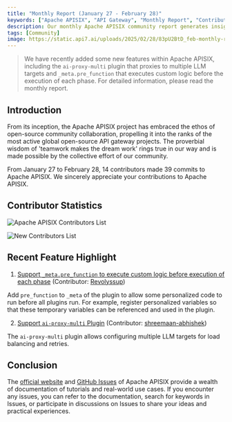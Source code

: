 ```yaml
---
title: "Monthly Report (January 27 - February 28)"
keywords: ["Apache APISIX", "API Gateway", "Monthly Report", "Contributor"]
description: Our monthly Apache APISIX community report generates insights into the project's monthly developments. The reports provide a pathway into the Apache APISIX community, ensuring that you stay well-informed and actively involved.
tags: [Community]
image: https://static.api7.ai/uploads/2025/02/28/83pU2BtD_feb-monthly-report-cover-en.png
---
```


> We have recently added some new features within Apache APISIX, including the `ai-proxy-multi` plugin that proxies to multiple LLM targets and `_meta.pre_function` that executes custom logic before the execution of each phase. For detailed information, please read the monthly report.
<!--truncate-->

## Introduction

From its inception, the Apache APISIX project has embraced the ethos of open-source community collaboration, propelling it into the ranks of the most active global open-source API gateway projects. The proverbial wisdom of 'teamwork makes the dream work' rings true in our way and is made possible by the collective effort of our community.

From January 27 to February 28, 14 contributors made 39 commits to Apache APISIX. We sincerely appreciate your contributions to Apache APISIX.

## Contributor Statistics

![Apache APISIX Contributors List](https://static.api7.ai/uploads/2025/02/28/JaHy54nf_feb-contributors.png)

![New Contributors List](https://static.api7.ai/uploads/2025/02/28/5UPWs6yG_feb-new-contributors.jpg)

## Recent Feature Highlight

1. [Support `_meta.pre_function` to execute custom logic before execution of each phase](https://github.com/apache/apisix/pull/11793) (Contributor: [Revolyssup](https://github.com/Revolyssup))

Add `pre_function` to `_meta` of the plugin to allow some personalized code to run before all plugins run. For example, register personalized variables so that these temporary variables can be referenced and used in the plugin.

2. [Support `ai-proxy-multi` Plugin](https://github.com/apache/apisix/pull/11986) (Contributor: [shreemaan-abhishek](https://github.com/shreemaan-abhishek))

The `ai-proxy-multi` plugin allows configuring multiple LLM targets for load balancing and retries.

## Conclusion

The [official website](https://apisix.apache.org/) and [GitHub Issues](https://github.com/apache/apisix/issues) of Apache APISIX provide a wealth of documentation of tutorials and real-world use cases. If you encounter any issues, you can refer to the documentation, search for keywords in Issues, or participate in discussions on Issues to share your ideas and practical experiences.
